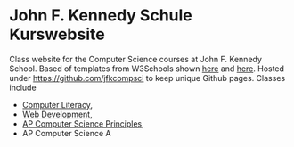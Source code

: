 # John F. Kennedy Schule Kurswebsite

Class website for the Computer Science courses at John F. Kennedy School. Based of templates from W3Schools shown 
[here](https://www.w3schools.com/w3css/tryw3css_templates_start_page.htm) and 
[here](https://www.w3schools.com/w3css/tryw3css_templates_cv.htm). Hosted under https://github.com/jfkcompsci to keep
unique Github pages. Classes include 
* [Computer Literacy](https://jfkcompsci.github.io/cplit), 
* [Web Development](https://jfkcompsci.github.io/webdev), 
* [AP Computer Science Principles](https://jfkcompsci.github.io/apcsp), 
* AP Computer Science A
